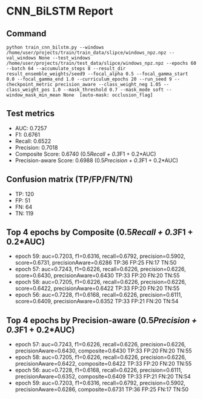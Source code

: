 # CNN_BiLSTM Report

## Command
```
python train_cnn_bilstm.py --windows /home/user/projects/train/train_data/slipce/windows_npz.npz --val_windows None --test_windows /home/user/projects/train/test_data/slipce/windows_npz.npz --epochs 60 --batch 64 --accumulate_steps 8 --result_dir result_ensemble_weights/seed9 --focal_alpha 0.5 --focal_gamma_start 0.0 --focal_gamma_end 1.0 --curriculum_epochs 20 --run_seed 9 --checkpoint_metric precision_aware --class_weight_neg 1.05 --class_weight_pos 1.0 --mask_threshold 0.7 --mask_mode soft --window_mask_min_mean None  [auto-mask: occlusion_flag]
```

## Test metrics
- AUC: 0.7257
- F1: 0.6761
- Recall: 0.6522
- Precision: 0.7018
- Composite Score: 0.6740 (0.5*Recall + 0.3*F1 + 0.2*AUC)
- Precision-aware Score: 0.6988 (0.5*Precision + 0.3*F1 + 0.2*AUC)
## Confusion matrix (TP/FP/FN/TN)
- TP: 120
- FP: 51
- FN: 64
- TN: 119

## Top 4 epochs by Composite (0.5*Recall + 0.3*F1 + 0.2*AUC)
- epoch 59: auc=0.7203, f1=0.6316, recall=0.6792, precision=0.5902, score=0.6731, precisionAware=0.6286  TP:36 FP:25 FN:17 TN:50
- epoch 57: auc=0.7243, f1=0.6226, recall=0.6226, precision=0.6226, score=0.6430, precisionAware=0.6430  TP:33 FP:20 FN:20 TN:55
- epoch 58: auc=0.7205, f1=0.6226, recall=0.6226, precision=0.6226, score=0.6422, precisionAware=0.6422  TP:33 FP:20 FN:20 TN:55
- epoch 56: auc=0.7228, f1=0.6168, recall=0.6226, precision=0.6111, score=0.6409, precisionAware=0.6352  TP:33 FP:21 FN:20 TN:54

## Top 4 epochs by Precision-aware (0.5*Precision + 0.3*F1 + 0.2*AUC)
- epoch 57: auc=0.7243, f1=0.6226, recall=0.6226, precision=0.6226, precisionAware=0.6430, composite=0.6430  TP:33 FP:20 FN:20 TN:55
- epoch 58: auc=0.7205, f1=0.6226, recall=0.6226, precision=0.6226, precisionAware=0.6422, composite=0.6422  TP:33 FP:20 FN:20 TN:55
- epoch 56: auc=0.7228, f1=0.6168, recall=0.6226, precision=0.6111, precisionAware=0.6352, composite=0.6409  TP:33 FP:21 FN:20 TN:54
- epoch 59: auc=0.7203, f1=0.6316, recall=0.6792, precision=0.5902, precisionAware=0.6286, composite=0.6731  TP:36 FP:25 FN:17 TN:50
